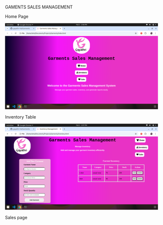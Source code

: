 GAMENTS SALES MANAGEMENT

Home Page 

![image alt](https://github.com/gayathri-36/Garments/blob/31131829812f3314c696cca20a6f2169bdab115b/Home%20page%20.png)

Inventory Table

![image alt](https://github.com/gayathri-36/Garments/blob/e22b39655b1e0c710a8c6f98f3925b1ebf55024d/Inventory%20table%20page.png)

Sales page

